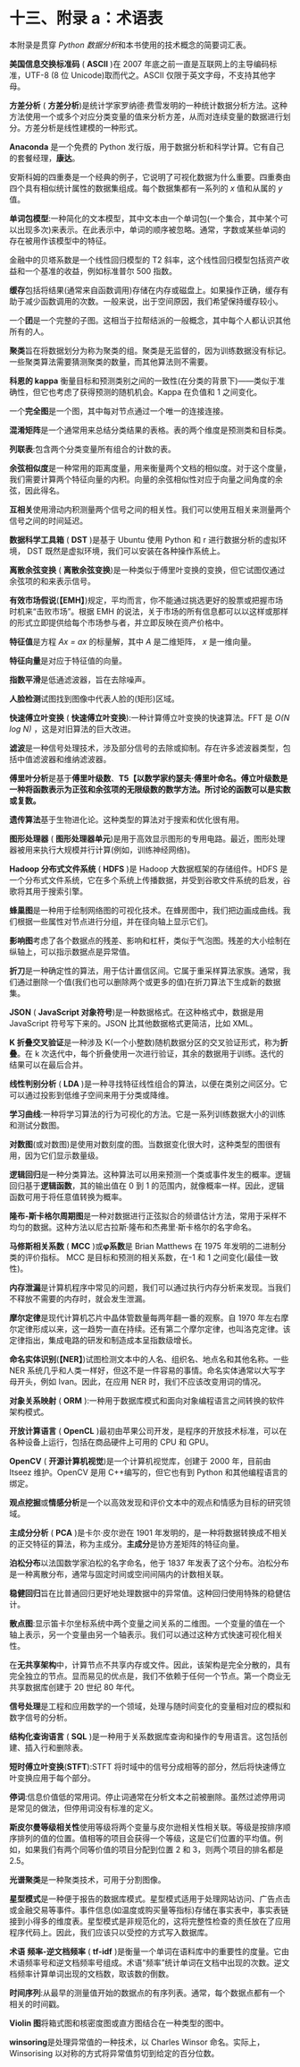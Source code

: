 # 十三、附录 a：术语表

本附录是贯穿 *Python 数据分析*和本书使用的技术概念的简要词汇表。

**美国信息交换标准码** ( **ASCII** )在 2007 年底之前一直是互联网上的主导编码标准，UTF-8 (8 位 Unicode)取而代之。ASCII 仅限于英文字母，不支持其他字母。

**方差分析** ( **方差分析**)是统计学家罗纳德·费雪发明的一种统计数据分析方法。这种方法使用一个或多个对应分类变量的值来分析方差，从而对连续变量的数据进行划分。方差分析是线性建模的一种形式。

**Anaconda** 是一个免费的 Python 发行版，用于数据分析和科学计算。它有自己的套餐经理，**康达**。

安斯科姆的四重奏是一个经典的例子，它说明了可视化数据为什么重要。四重奏由四个具有相似统计属性的数据集组成。每个数据集都有一系列的 *x* 值和从属的 *y* 值。

**单词包模型**:一种简化的文本模型，其中文本由一个单词包(一个集合，其中某个可以出现多次)来表示。在此表示中，单词的顺序被忽略。通常，字数或某些单词的存在被用作该模型中的特征。

金融中的贝塔系数是一个线性回归模型的 T2 斜率，这个线性回归模型包括资产收益和一个基准的收益，例如标准普尔 500 指数。

**缓存**包括将结果(通常来自函数调用)存储在内存或磁盘上。如果操作正确，缓存有助于减少函数调用的次数。一般来说，出于空间原因，我们希望保持缓存较小。

一个**团**是一个完整的子图。这相当于拉帮结派的一般概念，其中每个人都认识其他所有的人。

**聚类**旨在将数据划分为称为聚类的组。聚类是无监督的，因为训练数据没有标记。一些聚类算法需要猜测聚类的数量，而其他算法则不需要。

**科恩的 kappa** 衡量目标和预测类别之间的一致性(在分类的背景下)——类似于准确性，但它也考虑了获得预测的随机机会。Kappa 在负值和 1 之间变化。

一个**完全图**是一个图，其中每对节点通过一个唯一的连接连接。

**混淆矩阵**是一个通常用来总结分类结果的表格。表的两个维度是预测类和目标类。

**列联表**:包含两个分类变量所有组合的计数的表。

**余弦相似度**是一种常用的距离度量，用来衡量两个文档的相似度。对于这个度量，我们需要计算两个特征向量的内积。向量的余弦相似性对应于向量之间角度的余弦，因此得名。

**互相关**使用滑动内积测量两个信号之间的相关性。我们可以使用互相关来测量两个信号之间的时间延迟。

**数据科学工具箱** ( **DST** )是基于 Ubuntu 使用 Python 和 r 进行数据分析的虚拟环境， DST 既然是虚拟环境，我们可以安装在各种操作系统上。

**离散余弦变换** ( **离散余弦变换**)是一种类似于傅里叶变换的变换，但它试图仅通过余弦项的和来表示信号。

**有效市场假说**(**【EMH】**)规定，平均而言，你不能通过挑选更好的股票或把握市场时机来“击败市场”。根据 EMH 的说法，关于市场的所有信息都可以以这样或那样的形式立即提供给每个市场参与者，并立即反映在资产价格中。

**特征值**是方程 *Ax = ax* 的标量解，其中 *A* 是二维矩阵， *x* 是一维向量。

**特征向量**是对应于特征值的向量。

**指数平滑**是低通滤波器，旨在去除噪声。

**人脸检测**试图找到图像中代表人脸的(矩形)区域。

**快速傅立叶变换** ( **快速傅立叶变换**):一种计算傅立叶变换的快速算法。FFT 是 *O(N log N)* ，这是对旧算法的巨大改进。

**滤波**是一种信号处理技术，涉及部分信号的去除或抑制。存在许多滤波器类型，包括中值滤波器和维纳滤波器。

**傅里叶分析**是基于**傅里叶级数**、**T5【以数学家约瑟夫·傅里叶命名。傅立叶级数是一种将函数表示为正弦和余弦项的无限级数的数学方法。所讨论的函数可以是实数或复数。**

**遗传算法**基于生物进化论。这种类型的算法对于搜索和优化很有用。

**图形处理器** ( **图形处理器单元**)是用于高效显示图形的专用电路。最近，图形处理器被用来执行大规模并行计算(例如，训练神经网络)。

**Hadoop 分布式文件系统** ( **HDFS** )是 Hadoop 大数据框架的存储组件。HDFS 是一个分布式文件系统，它在多个系统上传播数据，并受到谷歌文件系统的启发，谷歌将其用于搜索引擎。

**蜂巢图**是一种用于绘制网络图的可视化技术。在蜂房图中，我们把边画成曲线。我们根据一些属性对节点进行分组，并在径向轴上显示它们。

**影响图**考虑了各个数据点的残差、影响和杠杆，类似于气泡图。残差的大小绘制在纵轴上，可以指示数据点是异常值。

**折刀**是一种确定性的算法，用于估计置信区间。它属于重采样算法家族。通常，我们通过删除一个值(我们也可以删除两个或更多的值)在折刀算法下生成新的数据集。

**JSON** ( **JavaScript 对象符号**)是一种数据格式。在这种格式中，数据是用 JavaScript 符号写下来的。JSON 比其他数据格式更简洁，比如 XML。

**K 折叠交叉验证**是一种涉及 K(一个小整数)随机数据分区的交叉验证形式，称为**折叠**。在 k 次迭代中，每个折叠使用一次进行验证，其余的数据用于训练。迭代的结果可以在最后合并。

**线性判别分析** ( **LDA** )是一种寻找特征线性组合的算法，以便在类别之间区分。它可以通过投影到低维子空间来用于分类或降维。

**学习曲线**:一种将学习算法的行为可视化的方法。它是一系列训练数据大小的训练和测试分数图。

**对数图**(或对数图)是使用对数刻度的图。当数据变化很大时，这种类型的图很有用，因为它们显示数量级。

**逻辑回归**是一种分类算法。这种算法可以用来预测一个类或事件发生的概率。逻辑回归基于**逻辑函数**，其的输出值在 0 到 1 的范围内，就像概率一样。因此，逻辑函数可用于将任意值转换为概率。

**隆布-斯卡格尔周期图**是一种对数据进行正弦拟合的频谱估计方法，常用于采样不均匀的数据。这种方法以尼古拉斯·隆布和杰弗里·斯卡格尔的名字命名。

**马修斯相关系数** ( **MCC** )或**φ系数**是 Brian Matthews 在 1975 年发明的二进制分类的评价指标。 MCC 是目标和预测的相关系数，在-1 和 1 之间变化(最佳一致性)。

**内存泄漏**是计算机程序中常见的问题，我们可以通过执行内存分析来发现。当我们不释放不需要的内存时，就会发生泄漏。

**摩尔定律**是现代计算机芯片中晶体管数量每两年翻一番的观察。自 1970 年左右摩尔定律形成以来，这一趋势一直在持续。还有第二个摩尔定律，也叫洛克定律。该定律指出，集成电路的研发和制造成本呈指数级增长。

**命名实体识别**(**【NER】**)试图检测文本中的人名、组织名、地点名和其他名称。一些 NER 系统几乎和人类一样好，但这不是一件容易的事情。命名实体通常以大写字母开头，例如 Ivan。因此，在应用 NER 时，我们不应该改变用词的情况。

**对象关系映射** ( **ORM** ):一种用于数据库模式和面向对象编程语言之间转换的软件架构模式。

**开放计算语言** ( **OpenCL** )最初由苹果公司开发，是程序的开放技术标准，可以在各种设备上运行，包括在商品硬件上可用的 CPU 和 GPU。

**OpenCV** ( **开源计算机视觉**)是一个计算机视觉库，创建于 2000 年，目前由 Itseez 维护。OpenCV 是用 C++编写的，但它也有到 Python 和其他编程语言的绑定。

**观点挖掘**或**情感分析**是一个以高效发现和评价文本中的观点和情感为目标的研究领域。

**主成分分析** ( **PCA** )是卡尔·皮尔逊在 1901 年发明的，是一种将数据转换成不相关的正交特征的算法，称为主成分。**主成分**是协方差矩阵的特征向量。

**泊松分布**以法国数学家泊松的名字命名，他于 1837 年发表了这个分布。泊松分布是一种离散分布，通常与固定时间或空间间隔内的计数相关联。

**稳健回归**旨在比普通回归更好地处理数据中的异常值。这种回归使用特殊的稳健估计。

**散点图**:显示笛卡尔坐标系统中两个变量之间关系的二维图。一个变量的值在一个轴上表示，另一个变量由另一个轴表示。我们可以通过这种方式快速可视化相关性。

在**无共享架构**中，计算节点不共享内存或文件。因此，该架构是完全分散的，具有完全独立的节点。显而易见的优点是，我们不依赖于任何一个节点。第一个商业无共享数据库创建于 20 世纪 80 年代。

**信号处理**是工程和应用数学的一个领域，处理与随时间变化的变量相对应的模拟和数字信号的分析。

**结构化查询语言** ( **SQL** )是一种用于关系数据库查询和操作的专用语言。这包括创建、插入行和删除表。

**短时傅立叶变换**(**STFT**):STFT 将时域中的信号分成相等的部分，然后将快速傅立叶变换应用于每个部分。

**停词**:信息价值低的常用词。停止词通常在分析文本之前被删除。虽然过滤停用词是常见的做法，但停用词没有标准的定义。

**斯皮尔曼等级相关性**使用等级将两个变量与皮尔逊相关性相关联。等级是按排序顺序排列的值的位置。值相等的项目会获得一个等级，这是它们位置的平均值。例如，如果我们有两个同等价值的项目分配到位置 2 和 3，则两个项目的排名都是 2.5。

**光谱聚类**是一种聚类技术，可用于分割图像。

**星型模式**是一种便于报告的数据库模式。星型模式适用于处理网站访问、广告点击或金融交易等事件。事件信息(如温度或购买量等指标)存储在事实表中，事实表链接到小得多的维度表。星型模式是非规范化的，这将完整性检查的责任放在了应用程序代码上。因此，我们应该只以受控的方式写入数据库。

**术语** **频率-逆文档频率** ( **tf-idf** )是衡量一个单词在语料库中的重要性的度量。它由术语频率号和逆文档频率号组成。术语“频率”统计单词在文档中出现的次数。逆文档频率计算单词出现的文档数，取该数的倒数。

**时间序列**:从最早的测量值开始的数据点的有序列表。通常，每个数据点都有一个相关的时间戳。

**Violin 图**将箱式图和核密度图或直方图结合在一种类型的图中。

**winsoring**是处理异常值的一种技术，以 Charles Winsor 命名。实际上，Winsorising 以对称的方式将异常值剪切到给定的百分位数。